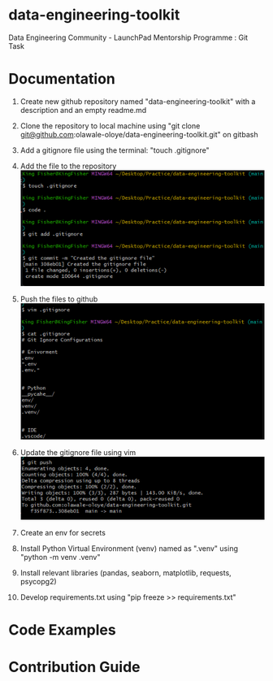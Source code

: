 # data-engineering-toolkit

Data Engineering Community - LaunchPad Mentorship Programme : Git Task

# Documentation

1. Create new github repository named "data-engineering-toolkit" with a description and an empty readme.md
2. Clone the repository to local machine using "git clone git@github.com:olawale-oloye/data-engineering-toolkit.git" on gitbash
3. Add a gitignore file using the terminal: "touch .gitignore"
4. Add the file to the repository
      ![Git add and git commit message](gitadd.png)

6. Push the files to github
      ![git push origin](gitignore.png)

7. Update the gitignore file using vim
      ![Update gitignore](gitpush.png)

8. Create an env for secrets
9. Install Python Virtual Environment (venv) named as ".venv" using "python -m venv .venv"
10. Install relevant libraries (pandas, seaborn, matplotlib, requests, psycopg2)
11. Develop requirements.txt using "pip freeze >> requirements.txt"

# Code Examples

# Contribution Guide

